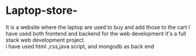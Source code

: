 # Laptop-store-
It is a website where the laptop are used to buy and add those to the cart I have used both frontend and backend for the web development it's a full stack web development project.  
i have used html ,css,java script, and mongodb as back end
